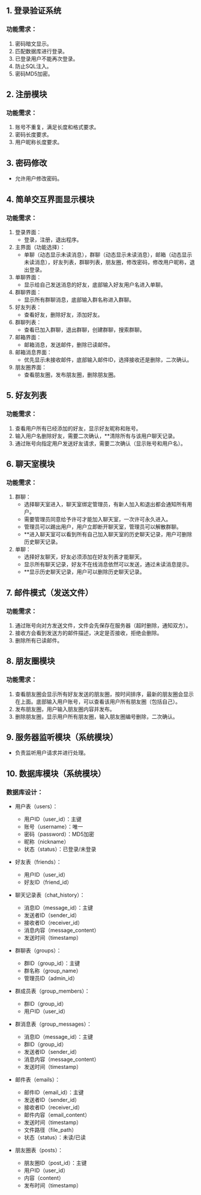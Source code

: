 ## 1. 登录验证系统
### 功能需求：
1. 密码暗文显示。
2. 匹配数据库进行登录。
3. 已登录用户不能再次登录。
4. 防止SQL注入。
5. 密码MD5加密。

## 2. 注册模块
### 功能需求：
1. 账号不重复，满足长度和格式要求。
2. 密码长度要求。
3. 用户昵称长度要求。

## 3. 密码修改
- 允许用户修改密码。

## 4. 简单交互界面显示模块
### 功能需求：
1. 登录界面：
   - 登录，注册，退出程序。
2. 主界面（功能选择）：
   - 单聊（动态显示未读消息），群聊（动态显示未读消息），邮箱（动态显示未读消息），好友列表，群聊列表，朋友圈，修改密码，修改用户昵称，退出登录。
3. 单聊界面：
   - 显示给自己发送消息的好友，底部输入好友用户名进入单聊。
4. 群聊界面：
   - 显示所有群聊消息，底部输入群名称进入群聊。
5. 好友列表：
   - 查看好友，删除好友，添加好友。
6. 群聊列表：
   - 查看已加入群聊，退出群聊，创建群聊，搜索群聊。
7. 邮箱界面：
   - 邮箱消息，发送邮件，删除已读邮件。
8. 邮箱消息界面：
   - 优先显示未接收邮件，底部输入邮件ID，选择接收还是删除，二次确认。
9. 朋友圈界面：
   - 查看朋友圈，发布朋友圈，删除朋友圈。

## 5. 好友列表
### 功能需求：
1. 查看用户所有已经添加的好友，显示好友昵称和账号。
2. 输入用户名删除好友，需要二次确认，**清除所有与该用户聊天记录。
3. 通过账号向指定用户发送好友请求，需要二次确认（显示账号和用户名）。

## 6. 聊天室模块
### 功能需求：
1. 群聊：
   - 选择聊天室进入，聊天室绑定管理员，有新人加入和退出都会通知所有用户。
   - 需要管理员同意给予许可才能加入聊天室，一次许可永久进入。
   - 管理员可以踢出用户，用户立即断开聊天室，管理员可以解散群聊。
   - **进入聊天室可以看到所有自己加入聊天室的历史聊天记录，用户可删除历史聊天记录。
2. 单聊：
   - 选择好友聊天，好友必须添加在好友列表才能聊天。
   - 显示所有聊天记录，好友不在线消息依然可以发送，通过未读消息提示。
   - **显示历史聊天记录，用户可以删除历史聊天记录。

## 7. 邮件模式（发送文件）
### 功能需求：
1. 通过账号向对方发送文件，文件会先保存在服务器（超时删除，通知双方）。
2. 接收方会看到发送方的邮件描述，决定是否接收，拒绝会删除。
3. 删除所有已读邮件。

## 8. 朋友圈模块
### 功能需求：
1. 查看朋友圈会显示所有好友发送的朋友圈，按时间排序，最新的朋友圈会显示在上面。底部输入用户账号，可以查看该用户所有朋友圈（包括自己）。
2. 发布朋友圈，用户输入朋友圈内容并发布。
3. 删除朋友圈，显示用户所有朋友圈，输入朋友圈编号删除，二次确认。

## 9. 服务器监听模块（系统模块）
- 负责监听用户请求并进行处理。

## 10. 数据库模块（系统模块）
### 数据库设计：
- 用户表（users）：
  - 用户ID（user_id）：主键
  - 账号（username）：唯一
  - 密码（password）：MD5加密
  - 昵称（nickname）
  - 状态（status）：已登录/未登录

- 好友表（friends）：
  - 用户ID（user_id）
  - 好友ID（friend_id）

- 聊天记录表（chat_history）：
  - 消息ID（message_id）：主键
  - 发送者ID（sender_id）
  - 接收者ID（receiver_id）
  - 消息内容（message_content）
  - 发送时间（timestamp）

- 群聊表（groups）：
  - 群ID（group_id）：主键
  - 群名称（group_name）
  - 管理员ID（admin_id）

- 群成员表（group_members）：
  - 群ID（group_id）
  - 用户ID（user_id）

- 群消息表（group_messages）：
  - 消息ID（message_id）：主键
  - 群ID（group_id）
  - 发送者ID（sender_id）
  - 消息内容（message_content）
  - 发送时间（timestamp）

- 邮件表（emails）：
  - 邮件ID（email_id）：主键
  - 发送者ID（sender_id）
  - 接收者ID（receiver_id）
  - 邮件内容（email_content）
  - 发送时间（timestamp）
  - 文件路径（file_path）
  - 状态（status）：未读/已读

- 朋友圈表（posts）：
  - 朋友圈ID（post_id）：主键
  - 用户ID（user_id）
  - 内容（content）
  - 发布时间（timestamp）
